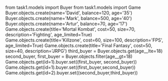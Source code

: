 from task1.models import Buyer
from task1.models import Game
Buyer.objects.create(name='David', balance=120, age='35')
Buyer.objects.create(name='Mark', balance=500, age='40')
Buyer.objects.create(name='Artur', balance=70, age='17')
Game.objects.create(title='Mortal Kombat', cost=50, size=70, description='Fighting', age_limited=True) 
Game.objects.create(title='Killzone', cost=60, size=100, description='FPS', age_limited=True) 
Game.objects.create(title='Final Fantasy', cost=50, size=40, description='JRPG') 
third_buyer = Buyer.objects.get(age__lte=18)
second_buyer, first_buyer = Buyer.objects.filter(age__gt=18)
Game.objects.get(id=1).buyer.set((first_buyer, second_buyer))
Game.objects.get(id=1).buyer.set((first_buyer,second_buyer))
Game.objects.get(id=2).buyer.set((second_buyer,third_buyer)) 
